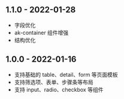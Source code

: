 ## 1.1.0 - 2022-01-28

- 字段优化
- ak-container 组件增强
- 结构优化


## 1.0.0 - 2022-01-16

- 支持基础的 table、detail、form 等页面模板
- 支持筛选项、表单、步骤条等布局
- 支持 input、radio、checkbox 等组件
